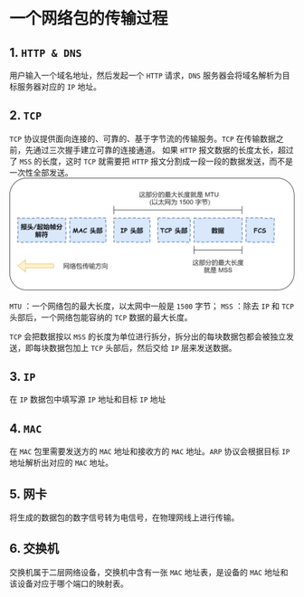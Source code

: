 # 一个网络包的传输过程

## 1. `HTTP & DNS`

用户输入一个域名地址，然后发起一个 `HTTP` 请求，`DNS` 服务器会将域名解析为目标服务器对应的 `IP` 地址。

## 2. `TCP`

`TCP` 协议提供面向连接的、可靠的、基于字节流的传输服务。`TCP` 在传输数据之前，先通过三次握手建立可靠的连接通道。
如果 `HTTP` 报文数据的长度太长，超过了 `MSS` 的长度，这时 `TCP` 就需要把 `HTTP` 报文分割成一段一段的数据发送，而不是一次性全部发送。
![Image](https://github.com/zhangm365/CS_NOTE/raw/main/NetWork/pics/netpack_1.png)

`MTU` ：一个网络包的最大长度，以太网中一般是 `1500` 字节；
`MSS` ：除去 `IP` 和 `TCP` 头部后，一个网络包能容纳的 `TCP` 数据的最大长度。

`TCP` 会把数据按以 `MSS` 的长度为单位进行拆分，拆分出的每块数据包都会被独立发送，即每块数据包加上 `TCP` 头部后，然后交给 `IP` 层来发送数据。

## 3. `IP`

在 `IP` 数据包中填写源 `IP` 地址和目标 `IP` 地址

## 4. `MAC` 

在 `MAC` 包里需要发送方的 `MAC` 地址和接收方的 `MAC` 地址。`ARP` 协议会根据目标 `IP` 地址解析出对应的 `MAC` 地址。

## 5. 网卡

将生成的数据包的数字信号转为电信号，在物理网线上进行传输。

## 6. 交换机

交换机属于二层网络设备，交换机中含有一张 `MAC` 地址表，是设备的 `MAC` 地址和该设备对应于哪个端口的映射表。